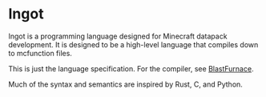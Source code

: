 # Ingot

Ingot is a programming language designed for Minecraft datapack development. It is designed to be a high-level language that compiles down to mcfunction files.

This is just the language specification. For the compiler, see [BlastFurnace](https://github.com/hanmindev/blastfurnace-docs).

Much of the syntax and semantics are inspired by Rust, C, and Python.